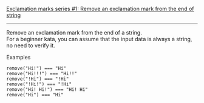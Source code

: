 [Exclamation marks series #1: Remove an exclamation mark from the end of string](https://www.codewars.com/kata/57fae964d80daa229d000126)

---

Remove an exclamation mark from the end of a string.    
For a beginner kata, you can assume that the input data is always a string, no need to verify it.     

Examples
```
remove("Hi!") === "Hi"
remove("Hi!!!") === "Hi!!"
remove("!Hi") === "!Hi"
remove("!Hi!") === "!Hi"
remove("Hi! Hi!") === "Hi! Hi"
remove("Hi") === "Hi"
```
